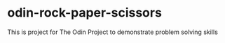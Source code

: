 # odin-rock-paper-scissors

This is project for The Odin Project to demonstrate problem solving skills